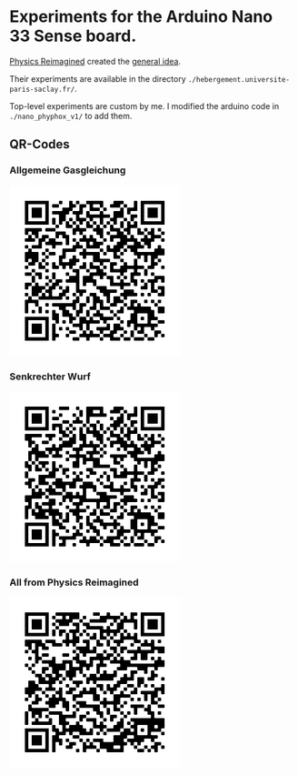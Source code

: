 # Experiments for the Arduino Nano 33 Sense board.
[Physics Reimagined](https://hebergement.universite-paris-saclay.fr/supraconductivite/?lang=en) created the [general idea](https://hebergement.universite-paris-saclay.fr/supraconductivite/projet/arduino_nano/?lang=en).

Their experiments are available in the directory `./hebergement.universite-paris-saclay.fr/`.

Top-level experiments are custom by me. I modified the arduino code in `./nano_phyphox_v1/` to add them.

## QR-Codes
### Allgemeine Gasgleichung
![QR-Code - Allgemeine Gasgleichung](./qr/Allgemeine%20Gasgleichung.png)

### Senkrechter Wurf
![QR-Code - Allgemeine Gasgleichung](./qr/Senkrechter%20Wurf.png)

### All from Physics Reimagined
![QR-Code - Physics Reimagined](./hebergement.universite-paris-saclay.fr/qr-all.png)